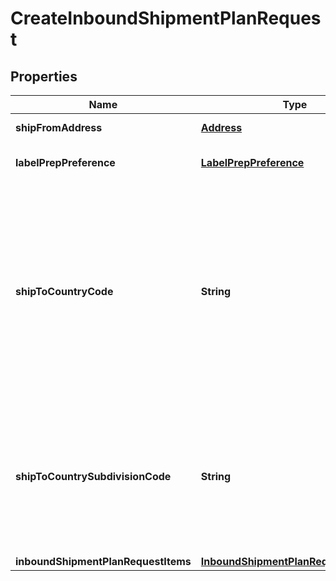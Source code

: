 
# CreateInboundShipmentPlanRequest

## Properties
Name | Type | Description | Notes
------------ | ------------- | ------------- | -------------
**shipFromAddress** | [**Address**](Address.md) | The address from which the inbound shipment will be sent. | 
**labelPrepPreference** | [**LabelPrepPreference**](LabelPrepPreference.md) | The seller&#39;s preference for label preparation for an inbound shipment. | 
**shipToCountryCode** | **String** | The two-character country code for the country where the inbound shipment is to be sent.  Note: Not required. Specifying both ShipToCountryCode and ShipToCountrySubdivisionCode returns an error.   Values:   ShipToCountryCode values for North America:  * CA – Canada  * MX - Mexico  * US - United States  ShipToCountryCode values for MCI sellers in Europe:  * DE – Germany  * ES – Spain  * FR – France  * GB – United Kingdom  * IT – Italy  Default: The country code for the seller&#39;s home marketplace. |  [optional]
**shipToCountrySubdivisionCode** | **String** | The two-character country code, followed by a dash and then up to three characters that represent the subdivision of the country where the inbound shipment is to be sent. For example, \&quot;IN-MH\&quot;. In full ISO 3166-2 format.  Note: Not required. Specifying both ShipToCountryCode and ShipToCountrySubdivisionCode returns an error. |  [optional]
**inboundShipmentPlanRequestItems** | [**InboundShipmentPlanRequestItemList**](InboundShipmentPlanRequestItemList.md) |  | 



